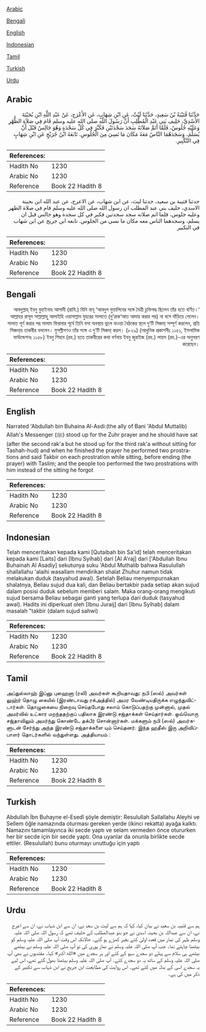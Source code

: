 [Arabic](#arabic)

[Bengali](#bengali)

[English](#english)

[Indonesian](#indonesian)

[Tamil](#tamil)

[Turkish](#turkish)

[Urdu](#urdu)

## Arabic


<div dir="rtl" lang="ar" style={{fontSize:'larger',backgroundColor:'#f8f9fa',padding:20}}>
حَدَّثَنَا قُتَيْبَةُ بْنُ سَعِيدٍ، حَدَّثَنَا لَيْثٌ، عَنِ ابْنِ شِهَابٍ، عَنِ الأَعْرَجِ، عَنْ عَبْدِ اللَّهِ ابْنِ بُحَيْنَةَ الأَسْدِيِّ، حَلِيفِ بَنِي عَبْدِ الْمُطَّلِبِ أَنَّ رَسُولَ اللَّهِ صلى الله عليه وسلم قَامَ فِي صَلاَةِ الظُّهْرِ وَعَلَيْهِ جُلُوسٌ، فَلَمَّا أَتَمَّ صَلاَتَهُ سَجَدَ سَجْدَتَيْنِ فَكَبَّرَ فِي كُلِّ سَجْدَةٍ وَهُوَ جَالِسٌ قَبْلَ أَنْ يُسَلِّمَ، وَسَجَدَهُمَا النَّاسُ مَعَهُ مَكَانَ مَا نَسِيَ مِنَ الْجُلُوسِ‏.‏ تَابَعَهُ ابْنُ جُرَيْجٍ عَنِ ابْنِ شِهَابٍ فِي التَّكْبِيرِ‏.‏
</div>
<div style={{backgroundColor:'#f8f9fa',padding:20, marginBottom: 10}}><table> <thead> <tr> <th>References:</th> <th></th> </tr> </thead> <tbody><tr><td>Hadith No</td><td>1230</td></tr><tr><td>Arabic No</td><td>1230</td></tr><tr><td>Reference</td><td>Book 22 Hadith 8</td></tr></tbody></table></div>


<div dir="rtl" lang="ar" style={{fontSize:'larger',backgroundColor:'#f8f9fa',padding:20}}>
حدثنا قتيبة بن سعيد، حدثنا ليث، عن ابن شهاب، عن الاعرج، عن عبد الله ابن بحينة الاسدي، حليف بني عبد المطلب ان رسول الله صلى الله عليه وسلم قام في صلاة الظهر وعليه جلوس، فلما اتم صلاته سجد سجدتين فكبر في كل سجدة وهو جالس قبل ان يسلم، وسجدهما الناس معه مكان ما نسي من الجلوس. تابعه ابن جريج عن ابن شهاب في التكبير
</div>
<div style={{backgroundColor:'#f8f9fa',padding:20, marginBottom: 10}}><table> <thead> <tr> <th>References:</th> <th></th> </tr> </thead> <tbody><tr><td>Hadith No</td><td>1230</td></tr><tr><td>Arabic No</td><td>1230</td></tr><tr><td>Reference</td><td>Book 22 Hadith 8</td></tr></tbody></table></div>

## Bengali


<div dir="rtl" lang="bn" style={{fontSize:'larger',backgroundColor:'#f8f9fa',padding:20}}>
‘আবদুল্লাহ্ ইবনু বুহাইনাহ আসাদী (রাযি.) যিনি বানূ ‘আবদুল মুত্তালিবের সঙ্গে মৈত্রী চুক্তিবদ্ধ ছিলেন তাঁর হতে বর্ণিত। আল্লাহর রাসূল সাল্লাল্লাহু আলাইহি ওয়াসাল্লাম যুহরের সালাতে (দু’রাক‘আত আদায় করার পর) না বসে দাঁড়িয়ে গেলেন। সালাত পূর্ণ করার পর সালাম ফিরাবার পূর্বে তিনি বসা অবস্থায় ভুলে যাওয়া বৈঠকের স্থলে দু’টি সিজদা্ সম্পূর্ণ করলেন, প্রতি সিজদা্য় তাকবীর বললেন। মুসল্লীগণও তাঁর সঙ্গে এ দু’টি সিজদা্ করল। (৮২৯) (আধুনিক প্রকাশনীঃ ১১৫১, ইসলামিক ফাউন্ডেশনঃ ১১৫৮) ইবনু শিহাব (রহ.) হতে তাকবীরের কথা বর্ণনায় ইবনু জুরাইজ (রহ.) লায়স (রহ.)-এর অনুসরণ করেছেন।
</div>
<div style={{backgroundColor:'#f8f9fa',padding:20, marginBottom: 10}}><table> <thead> <tr> <th>References:</th> <th></th> </tr> </thead> <tbody><tr><td>Hadith No</td><td>1230</td></tr><tr><td>Arabic No</td><td>1230</td></tr><tr><td>Reference</td><td>Book 22 Hadith 8</td></tr></tbody></table></div>

## English


<div dir="ltr" lang="en" style={{fontSize:'larger',backgroundColor:'#f8f9fa',padding:20}}>
Narrated 'Abdullah bin Buhaina Al-Asdi:(the ally of Bani 'Abdul Muttalib) Allah's Messenger (ﷺ) stood up for the Zuhr prayer and he should have sat (after the second rak'a but he stood up for the third rak'a without sitting for Tashah-hud) and when he finished the prayer he performed two prostrations and said Takbir on each prostration while sitting, before ending (the prayer) with Taslim; and the people too performed the two prostrations with him instead of the sitting he forgot
</div>
<div style={{backgroundColor:'#f8f9fa',padding:20, marginBottom: 10}}><table> <thead> <tr> <th>References:</th> <th></th> </tr> </thead> <tbody><tr><td>Hadith No</td><td>1230</td></tr><tr><td>Arabic No</td><td>1230</td></tr><tr><td>Reference</td><td>Book 22 Hadith 8</td></tr></tbody></table></div>

## Indonesian


<div dir="ltr" lang="id" style={{fontSize:'larger',backgroundColor:'#f8f9fa',padding:20}}>
Telah menceritakan kepada kami [Qutaibah bin Sa'id] telah menceritakan kepada kami [Laits] dari [Ibnu Syihab] dari [Al A'raj] dari ['Abdullah Ibnu Buhainah Al Asadiy] sekutunya suku 'Abdul Muthalib bahwa Rasulullah shallallahu 'alaihi wasallam mendirikan shalat Zhuhur namun tidak melakukan duduk (tasyahud awal). Setelah Beliau menyempurnakan shalatnya, Beliau sujud dua kali, dan Beliau bertakbir pada setiap akan sujud dalam posisi duduk sebelum memberi salam. Maka orang-orang mengikuti sujud bersama Beliau sebagai ganti yang terlupa dari duduk (tasyahud awal). Hadits ini diperkuat oleh [Ibnu Juraij] dari [Ibnu Syihab] dalam masalah "takbir (dalam sujud sahwi)
</div>
<div style={{backgroundColor:'#f8f9fa',padding:20, marginBottom: 10}}><table> <thead> <tr> <th>References:</th> <th></th> </tr> </thead> <tbody><tr><td>Hadith No</td><td>1230</td></tr><tr><td>Arabic No</td><td>1230</td></tr><tr><td>Reference</td><td>Book 22 Hadith 8</td></tr></tbody></table></div>

## Tamil


<div dir="ltr" lang="ta" style={{fontSize:'larger',backgroundColor:'#f8f9fa',padding:20}}>
அப்துல்லாஹ் இப்னு புஹைனா (ரலி) அவர்கள் கூறியதாவது: நபி (ஸல்) அவர்கள் லுஹ்ர் தொழு கையில் (இரண்டாவது ரக்அத்தில்) அமர வேண்டியதிருக்க எழுந்துவிட்டார்கள். தொழுகையை நிறைவு செய்தபோது சலாம் கொடுப்பதற்கு முன்னால், முதல் அமர்வில் உட்கார மறந்ததற்குப் பதிலாக இரண்டு சஜ்தாக்கள் செய்தார்கள். ஒவ்வொரு சஜ்தாவிலும் அமர்ந்து கொண்டே தக்பீர் சொன்னார்கள். மக்களும் நபி (ஸல்) அவர்களுடன் சேர்ந்து அந்த இரண்டு சஜ்தாக்களை யும் செய்தனர். இந்த ஹதீஸ் இரு அறிவிப்பாளர் தொடர்களில் வந்துள்ளது. அத்தியாயம் :
</div>
<div style={{backgroundColor:'#f8f9fa',padding:20, marginBottom: 10}}><table> <thead> <tr> <th>References:</th> <th></th> </tr> </thead> <tbody><tr><td>Hadith No</td><td>1230</td></tr><tr><td>Arabic No</td><td>1230</td></tr><tr><td>Reference</td><td>Book 22 Hadith 8</td></tr></tbody></table></div>

## Turkish


<div dir="ltr" lang="tr" style={{fontSize:'larger',backgroundColor:'#f8f9fa',padding:20}}>
Abdullah İbn Buhayne el-Esedî şöyle demiştir: Resulullah Sallallahu Aleyhi ve Sellem öğle namazında oturması gereken yerde (ikinci rekatta) ayağa kalktı. Namazını tamamlayınca iki secde yaptı ve selam vermeden önce otururken her bir secde için bir secde yaptı. Ona uyanlar da onunla birlikte secde ettiler. (Resulullah) bunu oturmayı unuttuğu için yaptı
</div>
<div style={{backgroundColor:'#f8f9fa',padding:20, marginBottom: 10}}><table> <thead> <tr> <th>References:</th> <th></th> </tr> </thead> <tbody><tr><td>Hadith No</td><td>1230</td></tr><tr><td>Arabic No</td><td>1230</td></tr><tr><td>Reference</td><td>Book 22 Hadith 8</td></tr></tbody></table></div>

## Urdu


<div dir="rtl" lang="ur" style={{fontSize:'larger',backgroundColor:'#f8f9fa',padding:20}}>
ہم سے قتیبہ بن سعید نے بیان کیا، کہا کہ ہم سے لیث بن سعد نے، ان سے ابن شہاب نے، ان سے اعرج نے، ان سے عبداللہ بن بحینہ اسدی نے جو بنو عبدالمطلب کے حلیف تھے کہ رسول اللہ صلی اللہ علیہ وسلم ظہر کی نماز میں قعدہ اولیٰ کئے بغیر کھڑے ہو گئے۔ حالانکہ اس وقت آپ صلی اللہ علیہ وسلم کو بیٹھنا چاہئے تھا۔ جب آپ صلی اللہ علیہ وسلم نے نماز پوری کی تو آپ صلی اللہ علیہ وسلم نے بیٹھے بیٹھے ہی سلام سے پہلے دو سجدے سہو کے کئے اور ہر سجدے میں «الله اكبر» کہا۔ مقتدیوں نے بھی آپ صلی اللہ علیہ وسلم کے ساتھ یہ دو سجدے کئے۔ آپ صلی اللہ علیہ وسلم بیٹھنا بھول گئے تھے، اس لیے یہ سجدے اسی کے بدلہ میں کئے تھے۔ اس روایت کی مطابعت ابن جریج نے ابن شہاب سے تکبیر کے ذکر میں کی ہے۔
</div>
<div style={{backgroundColor:'#f8f9fa',padding:20, marginBottom: 10}}><table> <thead> <tr> <th>References:</th> <th></th> </tr> </thead> <tbody><tr><td>Hadith No</td><td>1230</td></tr><tr><td>Arabic No</td><td>1230</td></tr><tr><td>Reference</td><td>Book 22 Hadith 8</td></tr></tbody></table></div>